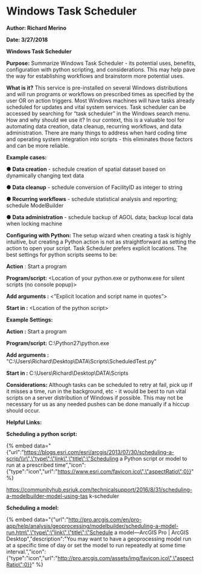 # Windows Task Scheduler

**Author: Richard Merino**

**Date: 3/27/2018**

**Windows Task Scheduler**

**Purpose:** Summarize Windows Task Scheduler - its potential uses, benefits, configuration with python scripting, and considerations. This may help pave the way for establishing workflows and brainstorm more potential uses.

**What is it?** This service is pre-installed on several Windows distributions and will run programs or workflows on prescribed times as specified by the user OR on action triggers. Most Windows machines will have tasks already scheduled for updates and vital system services. Task scheduler can be accessed by searching for “task scheduler” in the Windows search menu. How and why should we use it? In our context, this is a valuable tool for automating data creation, datacleanup, recurring workflows, and data administration. There are many things to address when hard coding time and operating system integration into scripts - this eliminates those factors and can be more reliable.

**Example cases:**

**● Data creation** - schedule creation of spatial dataset based on dynamically changing text data

**● Data cleanup** - schedule conversion of FacilityID as integer to string

**● Recurring workflows** - schedule statistical analysis and reporting; schedule ModelBuilder

**● Data administration** - schedule backup of AGOL data; backup local data when locking machine

**Configuring with Python:** The setup wizard when creating a task is highly intuitive, but creating a Python action is not as straightforward as setting the action to open your script. Task Scheduler prefers explicit locations. The best settings for python scripts seems to be:

**Action** : Start a program

**Program/script:** &lt;Location of your python.exe or pythonw.exe for silent scripts \(no console popup\)&gt;

**Add arguments :** &lt;”Explicit location and script name in quotes”&gt;

**Start in :** &lt;Location of the python script&gt;

**Example Settings:**

**Action :** Start a program

**Program/script:** C:\Python27\python.exe

**Add arguments :** "C:\Users\Richard\Desktop\DATA\Scripts\ScheduledTest.py"

**Start in :** C:\Users\Richard\Desktop\DATA\Scripts

**Considerations:** Although tasks can be scheduled to retry at fail, pick up if it misses a time, run in the background, etc - it would be best to run vital scripts on a server distribution of Windows if possible. This may not be necessary for us as any needed pushes can be done manually if a hiccup should occur.

**Helpful Links:**

**Scheduling a python script:**

{% embed data="{\"url\":\"https://blogs.esri.com/esri/arcgis/2013/07/30/scheduling-a-scrip/\\r\",\"type\":\"link\",\"title\":\"Scheduling a Python script or model to run at a prescribed time\",\"icon\":{\"type\":\"icon\",\"url\":\"https://www.esri.com/favicon.ico\",\"aspectRatio\":0}}" %}

https://communityhub.esriuk.com/technicalsupport/2016/8/31/scheduling-a-modelbuilder-model-using-task-scheduler

**Scheduling a model:**

{% embed data="{\"url\":\"http://pro.arcgis.com/en/pro-app/help/analysis/geoprocessing/modelbuilder/scheduling-a-model-run.htm\",\"type\":\"link\",\"title\":\"Schedule a model—ArcGIS Pro \| ArcGIS Desktop\",\"description\":\"You may want to have a geoprocessing model run at a specific time of day or set the model to run repeatedly at some time interval.\",\"icon\":{\"type\":\"icon\",\"url\":\"http://pro.arcgis.com/assets/img/favicon.ico\",\"aspectRatio\":0}}" %}


